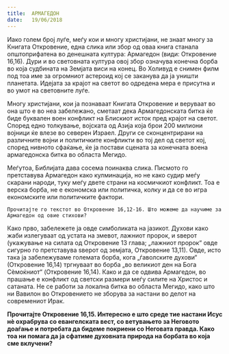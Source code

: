 ```yaml
---
title:  АРМАГЕДОН
date:   19/06/2018
---
```


Иако голем број луѓе, меѓу кои и многу христијани, не знаат многу за Книгата Откровение, една слика или збор од оваа книга станала општоприфатена во денешната култура: Армагедон (види: Откровение 16,16). Дури и во световната култура овој збор означува конечна борба во која судбината на Земјата виси на конец. Во Холивуд е снимен филм под тоа име за огромниот астероид кој се заканува да ја уништи планетата. Идејата за крајот на светот во одредена мера е присутна и во умот на световните луѓе.

Многу христијани, кои ја познаваат Книгата Откровение и веруваат во она што е во неа забележано, сметаат дека Армагедонската битка ќе биде буквален воен конфликт на Блискиот исток пред крајот на светот. Според едно толкување, војската од Азија која брои 200 милиони војници ќе влезе во северен Израел. Други се сконцентрирани на различните војни и политичките конфликти во тој дел од светот кој, според нивното сфаќање, ќе ја постави сцената за конечната воена армагедонска битка во областа Мегидо.

Меѓутоа, Библијата дава сосема поинаква слика. Писмото го претставува Армагедон како кулминација, но не како судир меѓу скарани народи, туку меѓу двете страни на космичкиот конфликт. Тоа е верска борба, не е економска или политичка, колку и да се во игра економските или политичките фактори.

`Прочитајте го текстот во Откровение 16,12-16. Што можеме да научиме за Армагедон од овие стихови?`

Како прво, забележете ја овде симболиката на јазикот. Духови како  жаби излегуваат од устата на змевот, лажниот пророк, и ѕверот (укажување на силата од Откровение 13 глава; „лажниот пророк“ овде сигурно го претставува ѕверот од земјата, Откровение 13,11). Овде, исто така ја забележуваме големата борба, кога „ѓаволските духови“ (Откровение 16,14) тргнуваат во борба „во великиот ден на Бога Сѐмоќниот“ (Oткровение 16,14). Како и да се одвива Армагедон, во прашање е конфликт од светски размери меѓу силите на Христос и сатаната. Не се работи за локална битка во областа Мегидо, како што ни Вавилон во Откровението  не зборува за настани во делот на современиот Ирак.

**Прочитајте Oткровение 16,15. Интересно е што среде тие настани Исус нѐ охрабрува со евангелската вест, со ветувањето за Неговото доаѓање и потребата да бидеме покриени со Неговата правда. Како тоа ни помага да ја сфатиме духовната природа на борбата во која сме вклучени?**

